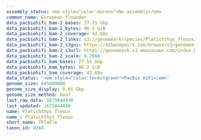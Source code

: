 ```yaml
---
assembly_status: <em style="color:maroon">No assembly</em>
common_name: European flounder
data_pacbiohifi_bam-2_bases: 27.55 Gbp
data_pacbiohifi_bam-2_bytes: 96.2 GiB
data_pacbiohifi_bam-2_coverage: 42.68x
data_pacbiohifi_bam-2_links: s3://genomeark/species/Platichthys_flesus/fPlaFle2/genomic_data/pacbio_hifi/<br>
data_pacbiohifi_bam-2_s3gui: https://42basepairs.com/browse/s3/genomeark/species/Platichthys_flesus/fPlaFle2/genomic_data/pacbio_hifi/
data_pacbiohifi_bam-2_s3url: https://genomeark.s3.amazonaws.com/index.html?prefix=species/Platichthys_flesus/fPlaFle2/genomic_data/pacbio_hifi/
data_pacbiohifi_bam-2_scale: 0.2668
data_pacbiohifi_bam_bases: 27.55 Gbp
data_pacbiohifi_bam_bytes: 96.2 GiB
data_pacbiohifi_bam_coverage: 42.68x
data_status: '<em style="color:forestgreen">PacBio HiFi</em>'
genome_size: 645480000
genome_size_display: 0.65 Gbp
genome_size_method: GoaT
last_raw_data: 1675844430
last_updated: 1675844430
name: Platichthys flesus
name_: Platichthys_flesus
short_name: fPlaFle
taxon_id: 8260
---
```


